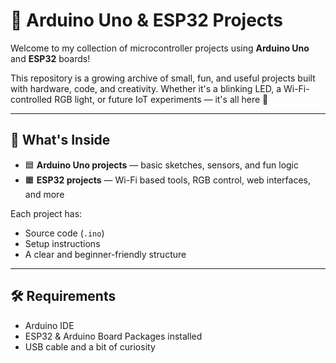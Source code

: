 # 🤖 Arduino Uno & ESP32 Projects

Welcome to my collection of microcontroller projects using **Arduino Uno** and **ESP32** boards!

This repository is a growing archive of small, fun, and useful projects built with hardware, code, and creativity. Whether it's a blinking LED, a Wi-Fi-controlled RGB light, or future IoT experiments — it's all here 🌟

---

## 🧰 What's Inside

- 🟦 **Arduino Uno projects** — basic sketches, sensors, and fun logic
- 🟧 **ESP32 projects** — Wi-Fi based tools, RGB control, web interfaces, and more

Each project has:
- Source code (`.ino`)
- Setup instructions
- A clear and beginner-friendly structure

---

## 🛠️ Requirements

- Arduino IDE
- ESP32 & Arduino Board Packages installed
- USB cable and a bit of curiosity
